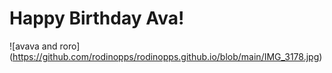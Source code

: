 # Happy Birthday Ava!
![avava and roro]
(https://github.com/rodinopps/rodinopps.github.io/blob/main/IMG_3178.jpg)
